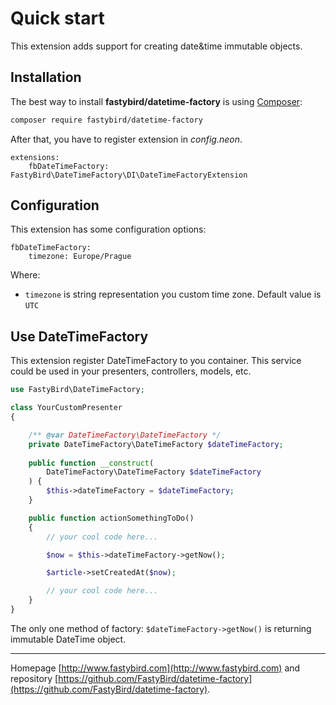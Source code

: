 # Quick start

This extension adds support for creating date&time immutable objects.

## Installation

The best way to install **fastybird/datetime-factory** is using [Composer](http://getcomposer.org/):

```sh
composer require fastybird/datetime-factory
```

After that, you have to register extension in *config.neon*.

```neon
extensions:
    fbDateTimeFactory: FastyBird\DateTimeFactory\DI\DateTimeFactoryExtension
```

## Configuration

This extension has some configuration options:

```neon
fbDateTimeFactory:
    timezone: Europe/Prague
```

Where:

- `timezone` is string representation you custom time zone. Default value is `UTC`

## Use DateTimeFactory

This extension register DateTimeFactory to you container. This service could be used in your presenters, controllers, models, etc.

```php
use FastyBird\DateTimeFactory;

class YourCustomPresenter
{

    /** @var DateTimeFactory\DateTimeFactory */
    private DateTimeFactory\DateTimeFactory $dateTimeFactory;
    
    public function __construct(
        DateTimeFactory\DateTimeFactory $dateTimeFactory
    ) {
        $this->dateTimeFactory = $dateTimeFactory;
    }

    public function actionSomethingToDo()
    {
        // your cool code here...

        $now = $this->dateTimeFactory->getNow();

        $article->setCreatedAt($now);

        // your cool code here...
    }
}
```

The only one method of factory: `$dateTimeFactory->getNow()` is returning immutable DateTime object.

***
Homepage [http://www.fastybird.com](http://www.fastybird.com) and repository [https://github.com/FastyBird/datetime-factory](https://github.com/FastyBird/datetime-factory).
